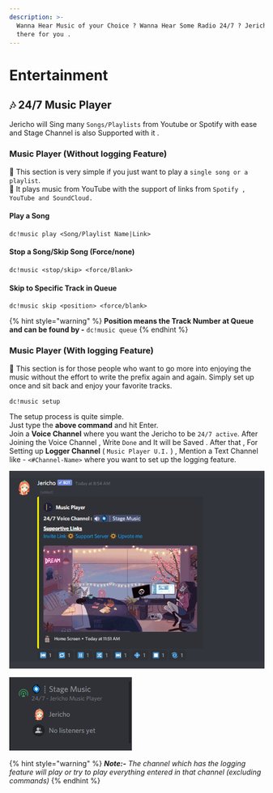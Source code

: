 ```yaml
---
description: >-
  Wanna Hear Music of your Choice ? Wanna Hear Some Radio 24/7 ? Jericho is
  there for you .
---
```


# Entertainment

## 🎶 24/7 Music Player

Jericho will Sing many `Songs/Playlists` from Youtube or Spotify with ease and Stage Channel is also Supported with it .

### Music Player \(Without logging Feature\)

💨 This section is very simple if you just want to play a `single song or a playlist`.   
💨 It plays music from YouTube with the support of links from `Spotify , YouTube and SoundCloud.`

#### Play a Song

```text
dc!music play <Song/Playlist Name|Link>
```

#### Stop a Song/Skip Song \(Force/none\)

```text
dc!music <stop/skip> <force/Blank>
```

#### Skip to Specific Track in Queue

```text
dc!music skip <position> <force/blank>
```

{% hint style="warning" %}
**Position means the Track Number at Queue and can be found by -** `dc!music queue`
{% endhint %}

### Music Player \(With logging Feature\)

💨 This section is for those people who want to go more into enjoying the music without the effort to write the prefix again and again. Simply set up once and sit back and enjoy your favorite tracks. 

```text
dc!music setup
```

The setup process is quite simple.  
Just type the **above command** and hit Enter.  
Join a **Voice Channel** where you want the Jericho to be `24/7 active`. After Joining the Voice Channel , Write `Done` and It will be Saved . After that , For Setting up **Logger Channel** \( `Music Player U.I.` \) , Mention a Text Channel like - `<#Channel-Name>` where you want to set up the logging feature.

![Glimpse of Music-Player U.I.](../.gitbook/assets/1.png)

![Glimpse Stage-Channel Support](../.gitbook/assets/1%20%281%29.png)

{% hint style="warning" %}
_**Note:-** The channel which has the logging feature will play or try to play everything entered in that channel \(excluding commands\)_
{% endhint %}

